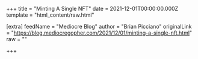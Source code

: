 
+++
title = "Minting A Single NFT"
date = 2021-12-01T00:00:00.000Z
template = "html_content/raw.html"

[extra]
feedName = "Mediocre Blog"
author = "Brian Picciano"
originalLink = "https://blog.mediocregopher.com/2021/12/01/minting-a-single-nft.html"
raw = ""

+++

